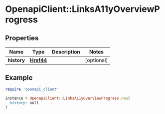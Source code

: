 # OpenapiClient::LinksA11yOverviewProgress

## Properties

| Name | Type | Description | Notes |
| ---- | ---- | ----------- | ----- |
| **history** | [**Href44**](Href44.md) |  | [optional] |

## Example

```ruby
require 'openapi_client'

instance = OpenapiClient::LinksA11yOverviewProgress.new(
  history: null
)
```

